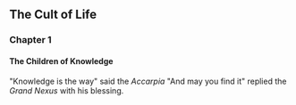 ## The Cult of Life
### Chapter 1

#### The Children of Knowledge

"Knowledge is the way" said the _Accarpia_
"And may you find it" replied the _Grand Nexus_ with his blessing.
